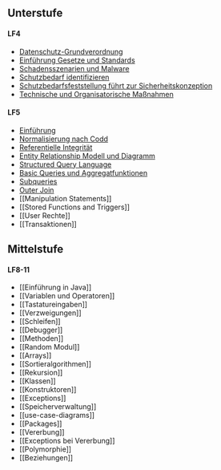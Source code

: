 ## Unterstufe
#### LF4
- [Datenschutz-Grundverordnung](Datenschutz-Grundverordnung.md)
- [Einführung Gesetze und Standards](Einführung%20Gesetze%20und%20Standards.md)
- [Schadensszenarien und Malware](Schadensszenarien%20und%20Malware.md)
- [Schutzbedarf identifizieren](Schutzbedarf%20identifizieren.md)
- [Schutzbedarfsfeststellung führt zur Sicherheitskonzeption](Schutzbedarfsfeststellung%20führt%20zur%20Sicherheitskonzeption.md)
- [Technische und Organisatorische Maßnahmen](Technische%20und%20Organisatorische%20Maßnahmen.md)

#### LF5
- [Einführung](Einführung.md)
- [Normalisierung nach Codd](Normalisierung%20nach%20Codd.md)
- [Referentielle Integrität](Referentielle%20Integrität.md)
- [Entity Relationship Modell und Diagramm](Entity%20Relationship%20Modell%20und%20Diagramm.md)
- [Structured Query Language](Structured%20Query%20Language.md)
- [Basic Queries und Aggregatfunktionen](Basic%20Queries%20und%20Aggregatfunktionen.md)
- [Subqueries](Subqueries.md)
- [Outer Join](Outer%20Join.md)
- [[Manipulation Statements]]
- [[Stored Functions and Triggers]]
- [[User Rechte]]
- [[Transaktionen]]

## Mittelstufe
#### LF8-11
- [[Einführung in Java]]
- [[Variablen und Operatoren]]
- [[Tastatureingaben]]
- [[Verzweigungen]]
- [[Schleifen]]
- [[Debugger]]
- [[Methoden]]
- [[Random Modul]]
- [[Arrays]]
- [[Sortieralgorithmen]]
- [[Rekursion]]
- [[Klassen]]
- [[Konstruktoren]]
- [[Exceptions]]
- [[Speicherverwaltung]]
- [[use-case-diagrams]]
- [[Packages]]
- [[Vererbung]]
- [[Exceptions bei Vererbung]]
- [[Polymorphie]]
- [[Beziehungen]]